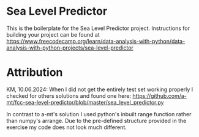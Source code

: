 # Sea Level Predictor

This is the boilerplate for the Sea Level Predictor project. Instructions for building your project can be found at https://www.freecodecamp.org/learn/data-analysis-with-python/data-analysis-with-python-projects/sea-level-predictor


# Attribution
KM, 10.06.2024:
When I did not get the entirely test set working properly I checked for others solutions
and found one here: https://github.com/a-mt/fcc-sea-level-predictor/blob/master/sea_level_predictor.py

In contrast to a-mt's solution I used python's inbuilt range function rather than numpy's arrange. Due to the pre-defined structure provided in the exercise my code does not look much different.



